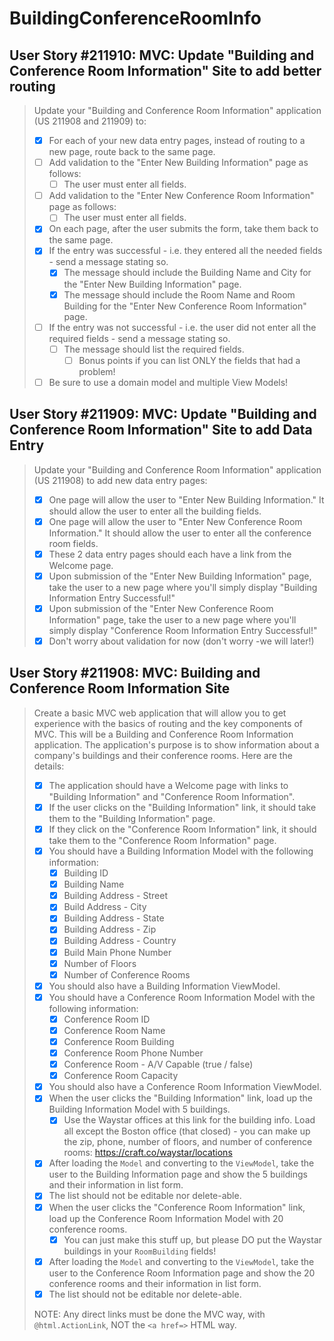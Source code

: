 BuildingConferenceRoomInfo
==========================

User Story #211910: MVC: Update "Building and Conference Room
Information" Site to add better routing
---------------------------------------

> Update your "Building and Conference Room Information" application (US
> 211908 and 211909) to:
>
> - [x] For each of your new data entry pages, instead of routing to a
>   new page, route back to the same page.
> - [ ] Add validation to the "Enter New Building Information" page as
>   follows:
>   - [ ] The user must enter all fields.
> - [ ] Add validation to the "Enter New Conference Room Information"
>   page as follows:
>   - [ ] The user must enter all fields.
> - [x] On each page, after the user submits the form, take them back to
>   the same page.
> - [x] If the entry was successful - i.e. they entered all the needed
>   fields - send a message stating so.
>   - [x] The message should include the Building Name and City for the
>     "Enter New Building Information" page.
>   - [x] The message should include the Room Name and Room Building for
>     the "Enter New Conference Room Information" page.
> - [ ] If the entry was not successful - i.e. the user did not enter
>   all the required fields - send a message stating so.
>   - [ ] The message should list the required fields.
>     - [ ] Bonus points if you can list ONLY the fields that had a
>       problem!
> - [ ] Be sure to use a domain model and multiple View Models!

User Story #211909: MVC: Update "Building and Conference Room
Information" Site to add Data Entry
-----------------------------------

> Update your "Building and Conference Room Information" application (US
> 211908) to add new data entry pages:
>
> - [x] One page will allow the user to "Enter New Building
>   Information." It should allow the user to enter all the building
>   fields.
> - [x] One page will allow the user to "Enter New Conference Room
>   Information." It should allow the user to enter all the conference
>   room fields.
> - [x] These 2 data entry pages should each have a link from the
>   Welcome page.
> - [x] Upon submission of the "Enter New Building Information" page,
>   take the user to a new page where you'll simply display "Building
>   Information Entry Successful!"
> - [x] Upon submission of the "Enter New Conference Room Information"
>   page, take the user to a new page where you'll simply display
>   "Conference Room Information Entry Successful!"
> - [x] Don't worry about validation for now (don't worry -we will
>   later!)

User Story #211908: MVC: Building and Conference Room Information Site
----------------------------------------------------------------------

> Create a basic MVC web application that will allow you to get
> experience with the basics of routing and the key components of MVC.
> This will be a Building and Conference Room Information application.
> The application's purpose is to show information about a company's
> buildings and their conference rooms. Here are the details:
>
> - [x] The application should have a Welcome page with links to
>   "Building Information" and "Conference Room Information".
> - [x] If the user clicks on the "Building Information" link, it should
>   take them to the "Building Information" page.
> - [x] If they click on the "Conference Room Information" link, it
>   should take them to the "Conference Room Information" page.
> - [x] You should have a Building Information Model with the following
>   information:
>   - [x] Building ID
>   - [x] Building Name
>   - [x] Building Address - Street
>   - [x] Build Address - City
>   - [x] Building Address - State
>   - [x] Building Address - Zip
>   - [x] Building Address - Country
>   - [x] Build Main Phone Number
>   - [x] Number of Floors
>   - [x] Number of Conference Rooms
> - [x] You should also have a Building Information ViewModel.
> - [x] You should have a Conference Room Information Model with the
>   following information:
>   - [x] Conference Room ID
>   - [x] Conference Room Name
>   - [x] Conference Room Building
>   - [x] Conference Room Phone Number
>   - [x] Conference Room - A/V Capable (true / false)
>   - [x] Conference Room Capacity
> - [x] You should also have a Conference Room Information ViewModel.
> - [x] When the user clicks the "Building Information" link, load up
>   the Building Information Model with 5 buildings.
>   - [x] Use the Waystar offices at this link for the building info.
>   Load all except the Boston office (that closed) - you can make up
>   the zip, phone, number of floors, and number of conference rooms:
>   <https://craft.co/waystar/locations>
> - [x] After loading the `Model` and converting to the `ViewModel`,
>   take the user to the Building Information page and show the 5
>   buildings and their information in list form.
> - [x] The list should not be editable nor delete-able.
> - [x] When the user clicks the "Conference Room Information" link,
>   load up the Conference Room Information Model with 20 conference
>   rooms.
>   - [x] You can just make this stuff up, but please DO put the Waystar
>   buildings in your `RoomBuilding` fields!
> - [x] After loading the `Model` and converting to the `ViewModel`,
>   take the user to the Conference Room Information page and show the
>   20 conference rooms and their information in list form.
> - [x] The list should not be editable nor delete-able.
>
> NOTE: Any direct links must be done the MVC way, with
> `@html.ActionLink`, NOT the `<a href=>` HTML way.
